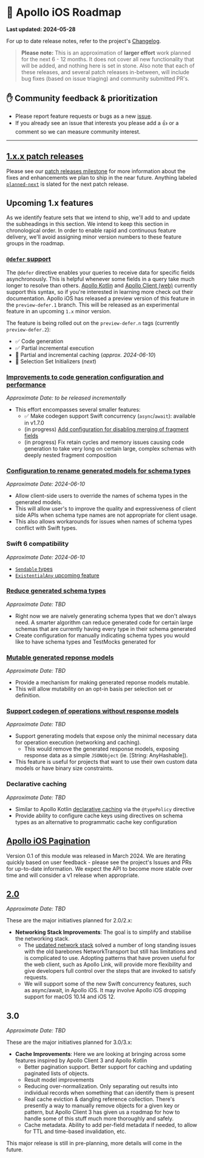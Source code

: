 # 🔮 Apollo iOS Roadmap

**Last updated: 2024-05-28**

For up to date release notes, refer to the project's [Changelog](https://github.com/apollographql/apollo-ios/blob/main/CHANGELOG.md).

> **Please note:** This is an approximation of **larger effort** work planned for the next 6 - 12 months. It does not cover all new functionality that will be added, and nothing here is set in stone. Also note that each of these releases, and several patch releases in-between, will include bug fixes (based on issue triaging) and community submitted PR's.

## ✋ Community feedback & prioritization

- Please report feature requests or bugs as a new [issue](https://github.com/apollographql/apollo-ios/issues/new/choose).
- If you already see an issue that interests you please add a 👍 or a comment so we can measure community interest.

---

## [1.x.x patch releases](https://github.com/apollographql/apollo-ios/milestone/70)

Please see our [patch releases milestone](https://github.com/apollographql/apollo-ios/milestone/70) for more information about the fixes and enhancements we plan to ship in the near future.  Anything labeled [`planned-next`](https://github.com/apollographql/apollo-ios/labels/planned-next) is slated for the next patch release.

## Upcoming 1.x features

As we identify feature sets that we intend to ship, we'll add to and update the subheadings in this section. We intend to keep this section in chronological order.  In order to enable rapid and continuous feature delivery, we'll avoid assigning minor version numbers to these feature groups in the roadmap.

### [`@defer` support](https://github.com/apollographql/apollo-ios/issues/2395)

The `@defer` directive enables your queries to receive data for specific fields asynchronously. This is helpful whenever some fields in a query take much longer to resolve than others.  [Apollo Kotlin](https://www.apollographql.com/docs/kotlin/fetching/defer/) and [Apollo Client (web)](https://www.apollographql.com/docs/react/data/defer/) currently support this syntax, so if you're interested in learning more check out their documentation.  Apollo iOS has released a preview version of this feature in the `preview-defer.1` branch.  This will be released as an experimental feature in an upcoming `1.x` minor version.

The feature is being rolled out on the `preview-defer.n` tags (currently `preview-defer.2`):
* ✅ Code generation
* ✅ Partial incremental execution
* 🔨 Partial and incremental caching (_approx. 2024-06-10_)
* 🔲 Selection Set Initializers (_next_)

### [Improvements to code generation configuration and performance](https://github.com/apollographql/apollo-ios/milestone/67)

_Approximate Date: to be released incrementally_

- This effort encompasses several smaller features:
    - ✅ Make codegen support Swift concurrency (`async`/`await`): available in v1.7.0
    - (in progress) [Add configuration for disabling merging of fragment fields](https://github.com/apollographql/apollo-ios/issues/2560)
    - (in progress) Fix retain cycles and memory issues causing code generation to take very long on certain large, complex schemas with deeply nested fragment composition

### [Configuration to rename generated models for schema types](https://github.com/apollographql/apollo-ios/issues/3283)

_Approximate Date: 2024-06-10_

- Allow client-side users to override the names of schema types in the generated models.
- This will allow user's to improve the quality and expressiveness of client side APIs when schema type names are not appropriate for client usage.
- This also allows workarounds for issues when names of schema types conflict with Swift types.

### Swift 6 compatibility

_Approximate Date: 2024-06-10_

- [`Sendable` types](https://github.com/apollographql/apollo-ios/issues/3291)
- [`ExistentialAny` upcoming feature](https://github.com/apollographql/apollo-ios/issues/3205)

### [Reduce generated schema types](https://github.com/apollographql/apollo-ios/milestone/71)

_Approximate Date: TBD_

- Right now we are naively generating schema types that we don't always need. A smarter algorithm can reduce generated code for certain large schemas that are currently having every type in their schema generated
- Create configuration for manually indicating schema types you would like to have schema types and TestMocks generated for

### [Mutable generated reponse models](https://github.com/apollographql/apollo-ios/issues/3246)

_Approximate Date: TBD_

- Provide a mechanism for making generated reponse models mutable.
- This will allow mutability on an opt-in basis per selection set or definition.

### [Support codegen of operations without response models](https://github.com/apollographql/apollo-ios/issues/3165)

_Approximate Date: TBD_

- Support generating models that expose only the minimal necessary data for operation execution (networking and caching).
  - This would remove the generated response models, exposing response data as a simple `JSONObject` (ie. [String: AnyHashable]).
- This feature is useful for projects that want to use their own custom data models or have binary size constraints.

### Declarative caching

_Approximate Date: TBD_

- Similar to Apollo Kotlin [declarative caching](https://www.apollographql.com/docs/kotlin/caching/declarative-ids) via the `@typePolicy` directive
- Provide ability to configure cache keys using directives on schema types as an alternative to programmatic cache key configuration

## [Apollo iOS Pagination](https://github.com/apollographql/apollo-ios-pagination)

Version 0.1 of this module was released in March 2024.  We are iterating quickly based on user feedback - please see the project's Issues and PRs for up-to-date information.  We expect the API to become more stable over time and will consider a v1 release when appropriate.

## [2.0](https://github.com/apollographql/apollo-ios/milestone/60)

_Approximate Date: TBD_

These are the major initiatives planned for 2.0/2.x:

- **Networking Stack Improvements**: The goal is to simplify and stabilise the networking stack.
  - The [updated network stack](https://github.com/apollographql/apollo-ios/issues/1340) solved a number of long standing issues with the old barebones NetworkTransport but still has limitations and is complicated to use. Adopting patterns that have proven useful for the web client, such as Apollo Link, will provide more flexibility and give developers full control over the steps that are invoked to satisfy requests.
  - We will support some of the new Swift concurrency features, such as async/await, in Apollo iOS. It may involve Apollo iOS dropping support for macOS 10.14 and iOS 12.

## 3.0

_Approximate Date: TBD_

These are the major initiatives planned for 3.0/3.x:

- **Cache Improvements**: Here we are looking at bringing across some features inspired by Apollo Client 3 and Apollo Kotlin
  - Better pagination support. Better support for caching and updating paginated lists of objects.
  - Result model improvements
  - Reducing over-normalization. Only separating out results into individual records when something that can identify them is present
  - Real cache eviction & dangling reference collection. There's presently a way to manually remove objects for a given key or pattern, but Apollo Client 3 has given us a roadmap for how to handle some of this stuff much more thoroughly and safely.
  - Cache metadata. Ability to add per-field metadata if needed, to allow for TTL and time-based invalidation, etc.

This major release is still in pre-planning, more details will come in the future.
